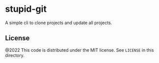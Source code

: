 # stupid-git

A simple cli to clone projects and update all projects.


License
---

@2022 This code is distributed under the MIT license. See `LICENSE` in this directory.
